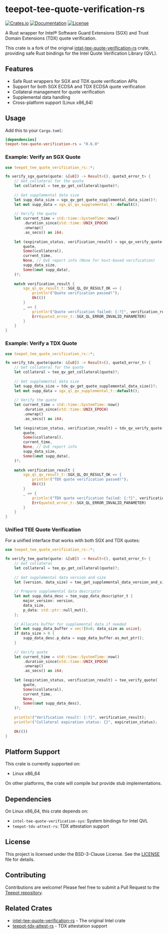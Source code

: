 # teepot-tee-quote-verification-rs

[![Crates.io](https://img.shields.io/crates/v/teepot-tee-quote-verification-rs.svg)](https://crates.io/crates/teepot-tee-quote-verification-rs)
[![Documentation](https://docs.rs/teepot-tee-quote-verification-rs/badge.svg)](https://docs.rs/teepot-tee-quote-verification-rs)
[![License](https://img.shields.io/crates/l/teepot-tee-quote-verification-rs.svg)](https://github.com/matter-labs/teepot/blob/main/LICENSE)

A Rust wrapper for Intel® Software Guard Extensions (SGX) and Trust Domain Extensions (TDX) quote verification.

This crate is a fork of the original [intel-tee-quote-verification-rs](https://github.com/intel/SGXDataCenterAttestationPrimitives) crate, providing safe Rust bindings for the Intel Quote Verification Library (QVL).

## Features

- Safe Rust wrappers for SGX and TDX quote verification APIs
- Support for both SGX ECDSA and TDX ECDSA quote verification
- Collateral management for quote verification
- Supplemental data handling
- Cross-platform support (Linux x86_64)

## Usage

Add this to your `Cargo.toml`:

```toml
[dependencies]
teepot-tee-quote-verification-rs = "0.6.0"
```

### Example: Verify an SGX Quote

```rust
use teepot_tee_quote_verification_rs::*;

fn verify_sgx_quote(quote: &[u8]) -> Result<(), quote3_error_t> {
    // Get collateral for the quote
    let collateral = tee_qv_get_collateral(quote)?;
    
    // Get supplemental data size
    let supp_data_size = sgx_qv_get_quote_supplemental_data_size()?;
    let mut supp_data = sgx_ql_qv_supplemental_t::default();
    
    // Verify the quote
    let current_time = std::time::SystemTime::now()
        .duration_since(std::time::UNIX_EPOCH)
        .unwrap()
        .as_secs() as i64;
        
    let (expiration_status, verification_result) = sgx_qv_verify_quote(
        quote,
        Some(&collateral),
        current_time,
        None, // QvE report info (None for host-based verification)
        supp_data_size,
        Some(&mut supp_data),
    )?;
    
    match verification_result {
        sgx_ql_qv_result_t::SGX_QL_QV_RESULT_OK => {
            println!("Quote verification passed!");
            Ok(())
        }
        _ => {
            println!("Quote verification failed: {:?}", verification_result);
            Err(quote3_error_t::SGX_QL_ERROR_INVALID_PARAMETER)
        }
    }
}
```

### Example: Verify a TDX Quote

```rust
use teepot_tee_quote_verification_rs::*;

fn verify_tdx_quote(quote: &[u8]) -> Result<(), quote3_error_t> {
    // Get collateral for the quote
    let collateral = tee_qv_get_collateral(quote)?;
    
    // Get supplemental data size
    let supp_data_size = tdx_qv_get_quote_supplemental_data_size()?;
    let mut supp_data = sgx_ql_qv_supplemental_t::default();
    
    // Verify the quote
    let current_time = std::time::SystemTime::now()
        .duration_since(std::time::UNIX_EPOCH)
        .unwrap()
        .as_secs() as i64;
        
    let (expiration_status, verification_result) = tdx_qv_verify_quote(
        quote,
        Some(&collateral),
        current_time,
        None, // QvE report info
        supp_data_size,
        Some(&mut supp_data),
    )?;
    
    match verification_result {
        sgx_ql_qv_result_t::SGX_QL_QV_RESULT_OK => {
            println!("TDX quote verification passed!");
            Ok(())
        }
        _ => {
            println!("TDX quote verification failed: {:?}", verification_result);
            Err(quote3_error_t::SGX_QL_ERROR_INVALID_PARAMETER)
        }
    }
}
```

### Unified TEE Quote Verification

For a unified interface that works with both SGX and TDX quotes:

```rust
use teepot_tee_quote_verification_rs::*;

fn verify_tee_quote(quote: &[u8]) -> Result<(), quote3_error_t> {
    // Get collateral
    let collateral = tee_qv_get_collateral(quote)?;
    
    // Get supplemental data version and size
    let (version, data_size) = tee_get_supplemental_data_version_and_size(quote)?;
    
    // Prepare supplemental data descriptor
    let mut supp_data_desc = tee_supp_data_descriptor_t {
        major_version: version,
        data_size,
        p_data: std::ptr::null_mut(),
    };
    
    // Allocate buffer for supplemental data if needed
    let mut supp_data_buffer = vec![0u8; data_size as usize];
    if data_size > 0 {
        supp_data_desc.p_data = supp_data_buffer.as_mut_ptr();
    }
    
    // Verify quote
    let current_time = std::time::SystemTime::now()
        .duration_since(std::time::UNIX_EPOCH)
        .unwrap()
        .as_secs() as i64;
        
    let (expiration_status, verification_result) = tee_verify_quote(
        quote,
        Some(&collateral),
        current_time,
        None,
        Some(&mut supp_data_desc),
    )?;
    
    println!("Verification result: {:?}", verification_result);
    println!("Collateral expiration status: {}", expiration_status);
    
    Ok(())
}
```

## Platform Support

This crate is currently supported on:
- Linux x86_64

On other platforms, the crate will compile but provide stub implementations.

## Dependencies

On Linux x86_64, this crate depends on:
- `intel-tee-quote-verification-sys`: System bindings for Intel QVL
- `teepot-tdx-attest-rs`: TDX attestation support

## License

This project is licensed under the BSD-3-Clause License. See the [LICENSE](https://github.com/matter-labs/teepot/blob/main/LICENSE) file for details.

## Contributing

Contributions are welcome! Please feel free to submit a Pull Request to the [Teepot repository](https://github.com/matter-labs/teepot).

## Related Crates

- [intel-tee-quote-verification-rs](https://github.com/intel/SGXDataCenterAttestationPrimitives) - The original Intel crate
- [teepot-tdx-attest-rs](https://crates.io/crates/teepot-tdx-attest-rs) - TDX attestation support